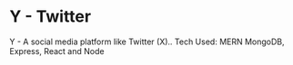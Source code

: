 # Y - Twitter
Y - A social media platform like Twitter (X)..
Tech Used: MERN 
MongoDB, Express, React and Node
